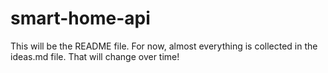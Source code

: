 # smart-home-api

This will be the README file. For now, almost everything is collected in the ideas.md file. That will change over time!